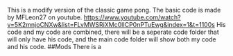 This is a modify version of the classic game pong.
The basic code is made by MFLeon27 on youtube. https://www.youtube.com/watch?v=5K2mnjoCNXw&list=FLvMWSRiXMc0lICP0nPTuEwg&index=1&t=1100s
His code and my code are combined, there will be a seperate code folder that will only have his code, and the main code folder will show both my code and his code.
##Mods
There is a 
